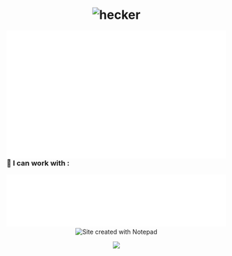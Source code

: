 <h1 align="center">
  <img src="https://media.discordapp.net/attachments/969599275971538975/989613541860474910/sonsbanniere.png" alt="hecker" />
</h1>

<a href="hecker-stats">
  <img src="https://raw.githubusercontent.com/heckair/heckair/7f11007db91f950c4a63bf1c7464409e6cdba1f2/stats.svg" alt="macropower" align="right" />
</a>
<h3 align="left">🐞 I can work with :</h3>



<div align="center">

<img height="120" alt="Merci de ton passage (:" width="100%" src="https://raw.githubusercontent.com/heckair/heckair/20ee95399089c9940043356fbf6a13e240e6f07a/slider.svg" />
<br />
<img src="https://media.discordapp.net/attachments/969599275971538975/989612776701976646/c3e7975d8d261c1045e3a8d3fd1d27fa.png?width=606&height=606" alt="Site created with Notepad" height="30" />

![](https://komarev.com/ghpvc/?username=sasuke)
</div>
